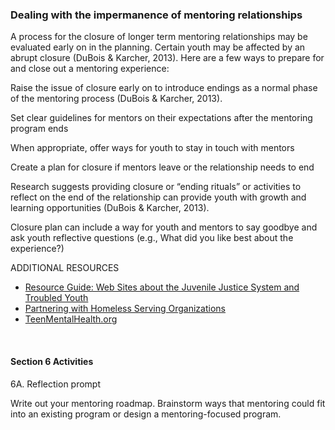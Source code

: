 ### Dealing with the impermanence of mentoring relationships 

A process for the closure of longer term mentoring relationships may be evaluated early on in the planning. Certain youth may be affected by an abrupt closure (DuBois & Karcher, 2013). Here are a few ways to prepare for and close out a mentoring experience: 

Raise the issue of closure early on to introduce endings as a normal phase of the mentoring process (DuBois & Karcher, 2013). 

Set clear guidelines for mentors on their expectations after the mentoring program ends 

When appropriate, offer ways for youth to stay in touch with mentors 

Create a plan for closure if mentors leave or the relationship needs to end 

Research suggests providing closure or “ending rituals” or activities to reflect on the end of the relationship can provide youth with growth and learning opportunities (DuBois & Karcher, 2013). 

Closure plan can include a way for youth and mentors to say goodbye and ask youth reflective questions (e.g., What did you like best about the experience?) 

<div class="explanatory">  
<p><span class="box-title">ADDITIONAL RESOURCES </span></p>
<ul>
<li><a href="">Resource Guide: Web Sites about the Juvenile Justice System and Troubled Youth</a></li>
<li><a href="">Partnering with Homeless Serving Organizations</a></li>
<li><a href="">TeenMentalHealth.org</a></li>
</ul>
</div>
<br>

#### Section 6 Activities 

6A. Reflection prompt 

Write out your mentoring roadmap. Brainstorm ways that mentoring could fit into an existing program or design a mentoring-focused program.
